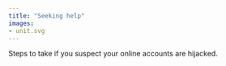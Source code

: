 ```yaml
---
title: "Seeking help"
images:
- unit.svg
---
```

Steps to take if you suspect your online accounts are hijacked.
